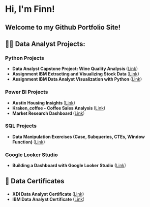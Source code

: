 <h1>Hi, I'm Finn!</h1>

<h2>Welcome to my Github Portfolio Site!</h2>
  
<h2>👨‍💻 Data Analyst Projects:</h2>

<h3>Python Projects</h3>

- <b>Data Analyst Capstone Project: Wine Quality Analysis </b>([Link](https://github.com/FinnBorchert/Data_Projects/blob/main/Capstone%20Project%20Wine%20Quality%20Leon%20Finn%20Borchert.ipynb))
- <b>Assignment IBM Extracting and Visualizing Stock Data </b>([Link](https://github.com/FinnBorchert/IBM_Data_Analyst_Assignments/blob/main/Assignment%20IBM%20Extracting%20-%20Visualizing%20Stock%20Data.ipynb))
- <b>Assignment IBM Data Analyst Visualization with Python </b>([Link](https://github.com/FinnBorchert/IBM_Data_Analyst_Assignments/blob/main/Assignment%20IBM%20Data%20Analyst%20-%20Visualization%20with%20Python.ipynb))

<h3>Power BI Projects</h3>

- <b>Austin Housing Insights </b>([Link](https://github.com/FinnBorchert/PowerBIProjects/blob/main/Austin_Hosing_Data_Insights.pbix))
- <b>Kraken_coffee - Coffee Sales Analysis </b>([Link](https://github.com/FinnBorchert/PowerBIProjects/blob/main/Kraken_coffee%20-%20Coffee%20Sales%20Analysis.pbix))
- <b>Market Research Dashboard </b>([Link](https://github.com/FinnBorchert/PowerBIProjects/blob/main/Market_Research_Dashboard.pbix))

<h3>SQL Projects</h3>

- <b>Data Manipulation Exercises (Case, Subqueries, CTEs, Window Function) </b>([Link](https://github.com/FinnBorchert/SQLDataCamp))


<h3>Google Looker Studio</h3>

- <b>Building a Dashboard with Google Looker Studio</b> ([Link](https://github.com/FinnBorchert/Data_Projects/blob/main/Building_A_Dashboard_With_Google_Looker_Studio_-_IBM_Assignment.pdf))

<h2> <p>&#128220; Data Certificates</p> </h2>

- <b>XDI Data Analyst Certificate </b>([Link](https://drive.google.com/file/d/1BWMW3tBa5S1sB-kl6ScnlzZQjklZh3-7/view?usp=sharing))
- <b>IBM Data Analyst Certificate </b>([Link](https://drive.google.com/file/d/1xQJtKDCPZkKPkSKetCsYo4_Vf21u7lTP/view?usp=sharing))
